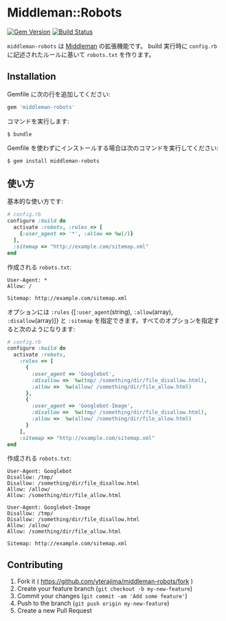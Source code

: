 # Middleman::Robots

[![Gem Version](https://badge.fury.io/rb/middleman-robots.svg)](http://badge.fury.io/rb/middleman-robots)
[![Build Status](https://travis-ci.org/yterajima/middleman-robots.svg?branch=master)](https://travis-ci.org/yterajima/middleman-robots)

`middleman-robots` は [Middleman](http://middlemanapp.com/) の拡張機能です。 build 実行時に `config.rb` に記述されたルールに基いて `robots.txt` を作ります。

## Installation

Gemfile に次の行を追加してください:

```ruby
gem 'middleman-robots'
```

コマンドを実行します:

    $ bundle

Gemfile を使わずにインストールする場合は次のコマンドを実行してください:

    $ gem install middleman-robots

## 使い方

基本的な使い方です:

```ruby
# config.rb
configure :build do
  activate :robots, :rules => [
    {:user_agent => '*', :allow => %w(/)}
  ],
  :sitemap => "http://example.com/sitemap.xml"
end
```

作成される `robots.txt`:

```
User-Agent: *
Allow: /

Sitemap: http://example.com/sitemap.xml

```


オプションには `:rules` {[`:user_agent`(string), `:allow`(array), `:disallow`(array)]} と `:sitemap` を指定できます。すべてのオプションを指定すると次のようになります:

```ruby
# config.rb
configure :build do
  activate :robots,
    :rules => [
      {
        :user_agent => 'Googlebot',
        :disallow =>  %w(tmp/ /something/dir/file_disallow.html),
        :allow =>  %w(allow/ /something/dir/file_allow.html)
      },
      {
        :user_agent => 'Googlebot-Image',
        :disallow =>  %w(tmp/ /something/dir/file_disallow.html),
        :allow =>  %w(allow/ /something/dir/file_allow.html)
      }
    ],
    :sitemap => "http://example.com/sitemap.xml"
end
```

作成される `robots.txt`:

```
User-Agent: Googlebot
Disallow: /tmp/
Disallow: /something/dir/file_disallow.html
Allow: /allow/
Allow: /something/dir/file_allow.html

User-Agent: Googlebot-Image
Disallow: /tmp/
Disallow: /something/dir/file_disallow.html
Allow: /allow/
Allow: /something/dir/file_allow.html

Sitemap: http://example.com/sitemap.xml

```

## Contributing

1. Fork it ( https://github.com/yterajima/middleman-robots/fork )
2. Create your feature branch (`git checkout -b my-new-feature`)
3. Commit your changes (`git commit -am 'Add some feature'`)
4. Push to the branch (`git push origin my-new-feature`)
5. Create a new Pull Request

